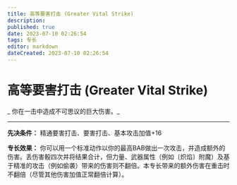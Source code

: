 ```yaml
---
title: 高等要害打击 (Greater Vital Strike)
description: 
published: true
date: 2023-07-10 02:26:54
tags: 专长
editor: markdown
dateCreated: 2023-07-10 02:26:54
---
```


# 高等要害打击 (Greater Vital Strike)

_ 你在一击中造成不可思议的巨大伤害。_

* * *

**先决条件：** 精通要害打击、要害打击、基本攻击加值+16

**专长效果：**
你可以用一个标准动作以你的最高BAB做出一次攻击，并造成额外的伤害。丢伤害骰四次并将结果合计，但力量、武器属性（例如〔炽焰〕附魔）及基于精准的攻击（例如偷袭）带来的伤害则不翻倍。本专长带来的额外伤害在重击时不翻倍（尽管其他伤害加值正常翻倍计算）。

